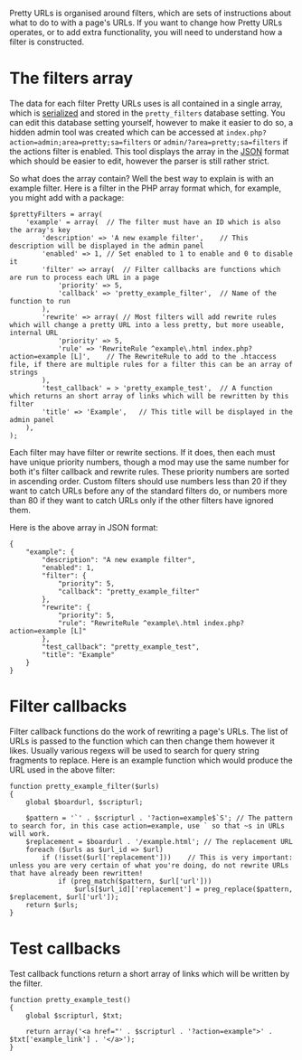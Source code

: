Pretty URLs is organised around filters, which are sets of instructions about what to do to with a page's URLs. If you want to change how Pretty URLs operates, or to add extra functionality, you will need to understand how a filter is constructed.

# The filters array #

The data for each filter Pretty URLs uses is all contained in a single array, which is [serialized](http://php.net/serialize) and stored in the `pretty_filters` database setting. You can edit this database setting yourself, however to make it easier to do so, a hidden admin tool was created which can be accessed at `index.php?action=admin;area=pretty;sa=filters` or `admin/?area=pretty;sa=filters` if the actions filter is enabled. This tool displays the array in the [JSON](http://www.json.org/) format which should be easier to edit, however the parser is still rather strict.

So what does the array contain? Well the best way to explain is with an example filter. Here is a filter in the PHP array format which, for example, you might add with a package:

```
$prettyFilters = array(
	'example' = array(	// The filter must have an ID which is also the array's key
		'description' => 'A new example filter',	// This description will be displayed in the admin panel
		'enabled' => 1,	// Set enabled to 1 to enable and 0 to disable it
		'filter' => array(	// Filter callbacks are functions which are run to process each URL in a page
			'priority' => 5,
			'callback' => 'pretty_example_filter',	// Name of the function to run
		),
		'rewrite' => array(	// Most filters will add rewrite rules which will change a pretty URL into a less pretty, but more useable, internal URL
			'priority' => 5,
			'rule' => 'RewriteRule ^example\.html index.php?action=example [L]',	// The RewriteRule to add to the .htaccess file, if there are multiple rules for a filter this can be an array of strings
		),
		'test_callback' = > 'pretty_example_test',	// A function which returns an short array of links which will be rewritten by this filter
		'title' => 'Example',	// This title will be displayed in the admin panel
	),
);
```

Each filter may have filter or rewrite sections. If it does, then each must have unique priority numbers, though a mod may use the same number for both it's filter callback and rewrite rules. These priority numbers are sorted in ascending order. Custom filters should use numbers less than 20 if they want to catch URLs before any of the standard filters do, or numbers more than 80 if they want to catch URLs only if the other filters have ignored them.

Here is the above array in JSON format:

```
{
	"example": {
		"description": "A new example filter",
		"enabled": 1,
		"filter": {
			"priority": 5,
			"callback": "pretty_example_filter"
		},
		"rewrite": {
			"priority": 5,
			"rule": "RewriteRule ^example\.html index.php?action=example [L]"
		},
		"test_callback": "pretty_example_test",
		"title": "Example"
	}
}
```

# Filter callbacks #

Filter callback functions do the work of rewriting a page's URLs. The list of URLs is passed to the function which can then change them however it likes. Usually various regexs will be used to search for query string fragments to replace. Here is an example function which would produce the URL used in the above filter:

```
function pretty_example_filter($urls)
{
	global $boardurl, $scripturl;

	$pattern = '`' . $scripturl . '?action=example$`S';	// The pattern to search for, in this case action=example, use ` so that ~s in URLs will work.
	$replacement = $boardurl . '/example.html';	// The replacement URL
	foreach ($urls as $url_id => $url)
		if (!isset($url['replacement']))	// This is very important: unless you are very certain of what you're doing, do not rewrite URLs that have already been rewritten!
			if (preg_match($pattern, $url['url']))
				$urls[$url_id]['replacement'] = preg_replace($pattern, $replacement, $url['url']);
	return $urls;
}
```

# Test callbacks #

Test callback functions return a short array of links which will be written by the filter.

```
function pretty_example_test()
{
	global $scripturl, $txt;

	return array('<a href="' . $scripturl . '?action=example">' . $txt['example_link'] . '</a>');
}
```